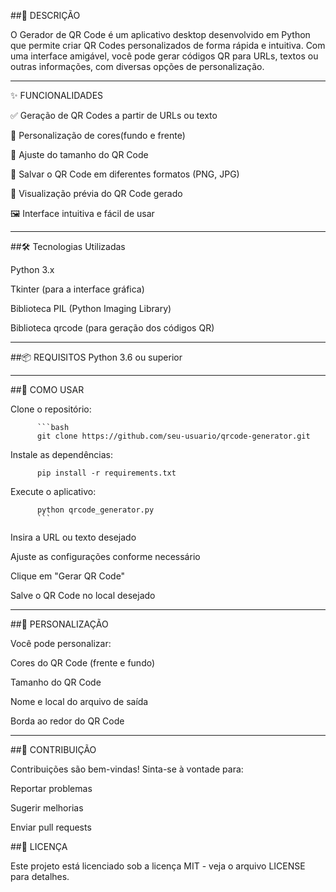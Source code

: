 ##📌 DESCRIÇÃO
        
   O Gerador de QR Code é um aplicativo desktop desenvolvido em Python que permite criar QR Codes personalizados de forma rápida e intuitiva. Com uma                interface amigável, você pode gerar códigos QR para URLs, textos ou outras informações, com diversas opções de personalização.
        
---

✨ FUNCIONALIDADES
  
   ✅ Geração de QR Codes a partir de URLs ou texto
  
   🎨 Personalização de cores(fundo e frente)

   📏 Ajuste do tamanho do QR Code

   📁 Salvar o QR Code em diferentes formatos (PNG, JPG)

   👀 Visualização prévia do QR Code gerado

   🖼️ Interface intuitiva e fácil de usar

---

##🛠️ Tecnologias Utilizadas
  
   Python 3.x
   
   Tkinter (para a interface gráfica)

   Biblioteca PIL (Python Imaging Library)

   Biblioteca qrcode (para geração dos códigos QR)

---

##📦 REQUISITOS
    Python 3.6 ou superior

---

##🚀 COMO USAR

  Clone o repositório:
  
          ```bash
          git clone https://github.com/seu-usuario/qrcode-generator.git
          
  Instale as dependências:
          
          pip install -r requirements.txt
   Execute o aplicativo:
   
          python qrcode_generator.py
          ```
   Insira a URL ou texto desejado

   Ajuste as configurações conforme necessário

   Clique em "Gerar QR Code"

   Salve o QR Code no local desejado

---

##🎨 PERSONALIZAÇÃO

   Você pode personalizar:
        
   Cores do QR Code (frente e fundo)
        
   Tamanho do QR Code
        
   Nome e local do arquivo de saída
        
   Borda ao redor do QR Code

---

##🤝 CONTRIBUIÇÃO

   Contribuições são bem-vindas! Sinta-se à vontade para:
   
   Reportar problemas

   Sugerir melhorias

   Enviar pull requests

##📄 LICENÇA
    
   Este projeto está licenciado sob a licença MIT - veja o arquivo LICENSE para detalhes.
